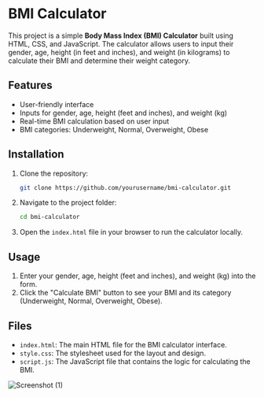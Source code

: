# BMI Calculator

This project is a simple **Body Mass Index (BMI) Calculator** built using HTML, CSS, and JavaScript. The calculator allows users to input their gender, age, height (in feet and inches), and weight (in kilograms) to calculate their BMI and determine their weight category.

## Features

- User-friendly interface
- Inputs for gender, age, height (feet and inches), and weight (kg)
- Real-time BMI calculation based on user input
- BMI categories: Underweight, Normal, Overweight, Obese

## Installation

1. Clone the repository:

    ```bash
    git clone https://github.com/yourusername/bmi-calculator.git
    ```

2. Navigate to the project folder:

    ```bash
    cd bmi-calculator
    ```

3. Open the `index.html` file in your browser to run the calculator locally.

## Usage

1. Enter your gender, age, height (feet and inches), and weight (kg) into the form.
2. Click the "Calculate BMI" button to see your BMI and its category (Underweight, Normal, Overweight, Obese).

## Files

- `index.html`: The main HTML file for the BMI calculator interface.
- `style.css`: The stylesheet used for the layout and design.
- `script.js`: The JavaScript file that contains the logic for calculating the BMI.

![Screenshot (1)](https://github.com/user-attachments/assets/dfb06966-b70c-43f6-88cb-1256614b964a)
